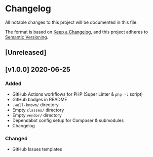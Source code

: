# Changelog
All notable changes to this project will be documented in this file.

The format is based on [Keep a Changelog](https://keepachangelog.com/en/1.0.0/),
and this project adheres to [Semantic Versioning](https://semver.org/spec/v2.0.0.html).

## [Unreleased]
<!-- markdownlint-disable -->
## [v1.0.0] 2020-06-25

### Added
- GitHub Actions workflows for PHP (Super Linter & `php -l` script)
- GitHub badges in README
- `.well-known/` directory
- Empty `classes/` directory
- Empty `vendor/` directory
- Dependabot config setup for Composer & submodules
- Changelog

### Changed
- GitHub Issues templates
<!-- markdownlint-restore -->
